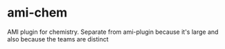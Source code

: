 # ami-chem
AMI plugin for chemistry. Separate from ami-plugin because it's large and also because the teams are distinct
